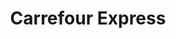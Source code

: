 ---
title: "Carrefour Express"
url: /clichy/carrefour-express-rue-madame-de-sanzillon/
shop: commodité
---